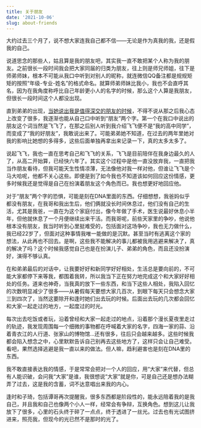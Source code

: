```yaml
---
title: 关于朋友
date: '2021-10-06'
slug: about-friends
---
```


大约过去三个月了，说不想大家连我自己都不信——无论是作为真我的我，还是假我的自己。

说道思念的那些人，姑且算是我的朋友吧，其实我一直不敢把某个人称为我的朋友。之前很长一段时间我会把大家同届的归类为朋友，往上则是师兄师姐，往下是师弟师妹，根本不可能从我口中听到对别人的昵称，就连微信QQ备注都是规规矩矩的按照“年级-专业-姓名”的格式命名。就算师弟师妹比我小，我也不会直呼其名，因为在我角度称呼比自己年龄更小人的名字的时候，那么这个人算是我朋友，但很长一段时间这个人都没出现。

直到弟弟的出现，[当她说出我是值得深交的朋友的时候](/cn/2019/10/i-have-friends/)，不得不说从那之后我心态上改变了很多，我逐渐也能从自己口中听到“朋友”两个字。第一个在我口中说出的朋友这个词当然是飞飞了，在那之后别人听到我介绍飞飞便不是“我的高中同学”，而变成了“我的好朋友”，我敢说出来了。可能弟弟她不知道，在过去的两年里她对我的影响比她想的多得多，这些后面单独再拿出来记录一下，真的太多太多了。

说起飞飞，我也一直在思考自己和飞飞的关系，飞飞是目前陪伴在我身边最久的人了，从高二开始算，已经快六年了。其实这个过程中是他一直没放弃我，一直把我当作朋友看待，但我可能天生性情凉薄，无法像他对我一样对他，但谁让飞飞是个马大哈呢，他都不关心这些。即便是到了如今我也不知道该如何回应这份情感，更多时候我还是觉得是自己在扮演着朋友这个角色而已。我也想更好地回应他。

对于“朋友”两个字的恐惧，可能是刻在DNA里面的东西。仔细想想，我爸妈似乎都没有朋友，在我哥和我出生后，他们俩就没长时间休息过，他们没有自己的生活，尤其是我爸，一直在为这个家庭付出，像今年做了手术，医生说最好休息小半年，但他就休息了一个月便继续出来干活。而我哥呢，前些天家里的争吵，他说他根本没有朋友，我当时听到心里挺难受的，包括面对这场争吵，我也无力做什么，我已经22岁了，但面对这种事情我唯一能做的是沉默。甚至当时有逃离这个家的想法，从此再也不回去。是啊，这些我不能解决的事儿都被我用逃避来解决了，真的解决了吗？这个时候我感觉自己也是在扮演儿子、弟弟的角色，而且还没扮演好，演得不够认真。

在和弟弟最后的对话中，让我要好好和新同学好好相处，生活总是要向前的，不可能大家都停下来等我，都围着我转，所以我当下正在努力地完成这个和大家好好相处的任务。道来也神奇，当我真的放下一些东西，和当下这些人相处，我陷入回忆的次数明显减少了很多——从暑假每天要想大家几百次，到眼下每天只会想念大家三到四次了，当然这要除开和逢时她们出去玩的时候。后面出去玩的几次都会回忆和大家一起走过的地方，一起度过的时光。

每次出去吃饭或者玩，沿着曾经和大家一起走过的地点，沿着那个漫长夏夜里走过的轨迹，我发现周围每一个细微的事物都在呼喊着大家的名字，四海一家的蒜、沿着青衣江的人行道、张家山的博物馆…还有很多，往后只会越来越多。这些时候我都会陷入想念之中，心里默默告诉自己别再去这些地方了，这样只会让自己难受。看吧，果然选择逃避是我一直以来的做法。但人嘛，趋利避害也是刻在DNA里的东西。

我不敢直接表达我的情感，于是常常会把对一个人的回应，用“大家”来代替，但总有人能识破，会问我“大家”是谁，我很想说“大家”就是你，可是自己还是想办法糊弄了过去，这是我的含蓄，词不达意唱出来我的内心。

逢时和子琦，包括谭哥再次提醒我，很多东西都是阶段性的，能永远陪着我的是我自己，并且我和自己也像两个小人一样，经常会有争辩，互换角色。想到这儿让我放下了很多，心里的石头终于碎了一点点，终于透进了一丝光。过去也有光试图挤进来，照亮我，但现今的光已然不是那时的光了。
